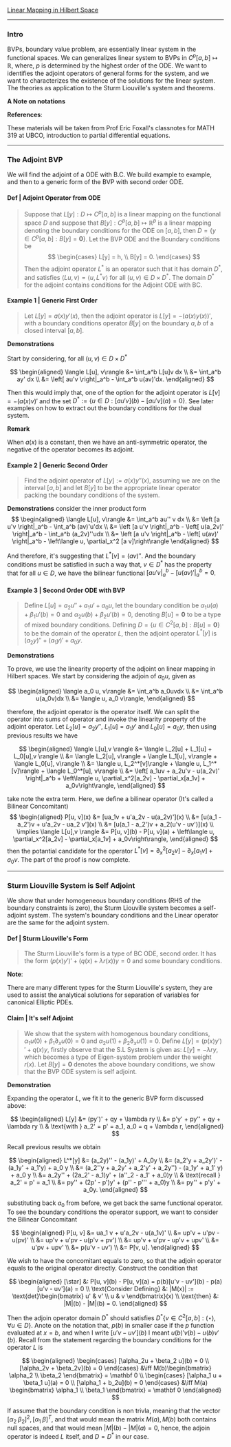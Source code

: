 [Linear Mapping in Hilbert Space](../MATH%20601%20Functional%20Analysis/Linear%20Mapping%20in%20Hilbert%20Space.md)

---
### **Intro**

BVPs, boundary value problem, are essentially linear system in the functional spaces. We can generalizes linear system to BVPs in $C^p[a, b]\mapsto \mathbb R$, where, $p$ is determined by the highest order of the ODE. We want to identifies the adjoint operators of general forms for the system, and we want to characterizes the existence of the solutions for the linear system. The theories as application to the Sturm Liouville's system and theorems. 

**A Note on notations**



**References**: 

These materials will be taken from Prof Eric Foxall's classnotes for MATH 319 at UBCO, introduction to partial differential equations.

----
### **The Adjoint BVP**

We will find the adjoint of a ODE with B.C. We build example to example, and then to a generic form of the BVP with second order ODE. 

#### **Def | Adjoint Operator from ODE**
> Suppose that $L[y]:D\mapsto C^p[a, b]$ is a linear mapping on the functional space $D$ and suppose that $B[y]: C^p[a, b]\mapsto \mathbb R^p$ is a linear mapping denoting the boundary conditions for the ODE on $[a, b]$, then $D = \{y \in C^p[a, b] : B[y] = \mathbf 0\}$. Let the BVP ODE and the Boundary conditions be
> $$
>   \begin{cases}
>         L[y]  = h, 
>         \\
>        B[y] = 0. 
>   \end{cases}
> $$
> Then the adjoint operator $L^*$ is an operator such that it has domain $D^*$, and satisfies $\langle Lu, v\rangle = \langle u,L^* v\rangle$ for all $(u, v)\in D\times D^*$. The domain $D^*$ for the adjoint contains conditions for the Adjoint ODE with BC. 


#### **Example 1 | Generic First Order**

> Let $L[y] = a(x)y'(x)$, then the adjoint operator is $L[y] = -(a(x)y(x))'$, with a boundary conditions operator $B[y]$ on the boundary $a, b$ of a closed interval $[a, b]$.

**Demonstrations**

Start by considering, for all $(u, v) \in D \times D^*$

$$
\begin{aligned}
    \langle L[u], v\rangle &= \int_a^b L[u]v dx
    \\
    &= 
    \int_a^b ay' dx
    \\
    &= 
    \left[
        au'v    
    \right|_a^b - \int_a^b u(av)'dx. 
\end{aligned}
$$

Then this would imply that, one of the option for the adjoint operator is $L[v] = -(a(x)v)'$ and the set $D^* := \{u\in D : [au'v](b) - [au'v](a) = 0\}$. See later examples on how to extract out the boundary conditions for the dual system. 

**Remark**

When $a(x)$ is a constant, then we have an anti-symmetric operator, the negative of the operator  becomes its adjoint. 

#### **Example 2 | Generic Second Order**

> Find the adjoint operator of $L[y] := a(x)y''(x)$, assuming we are on the interval $[a, b]$ and let $B[y]$ to be the appropriate linear operator packing the boundary conditions of the system. 

**Demonstrations**
consider the inner product form 
$$
\begin{aligned}
    \langle L[u], v\rangle &= \int_a^b au'' v dx
    \\
    &= \left [a u'v \right|_a^b - \int_a^b (av)'u'dx
    \\
    &= \left [a u'v \right|_a^b - \left[
            u(a_2v)'
        \right|_a^b - 
        \int_a^b (a_2v)''udx
    \\
    &= \left [a u'v \right|_a^b - \left[
            u(av)'
        \right|_a^b - 
        \left\langle u, \partial_x^2 [a v]\right\rangle
\end{aligned}
$$

And therefore, it's suggesting that $L^*[v] = (av)''$. And the boundary conditions must be satisfied in such a way that, $v\in D^*$ has the property that for all $u\in D$, we have the bilinear functional $\left [a u'v \right|_a^b - \left[u(av)'\right|_a^b = 0$. 


#### **Example 3 | Second Order ODE with BVP**

> Define $L[u] = a_2u'' + a_1 u' + a_0u$, let the boundary condition be $\alpha_1 u(a) + \beta_1 u'(b) = 0$ and $\alpha_2 u(b) + \beta_2 u'(b) = 0$, denoting $B[u] = \mathbf 0$ to be a type of mixed boundary conditions. Defining $D = \{u \in C^2[a, b] : B[u] = \mathbf 0\}$ to be the domain of the operator $L$, then the adjoint operator $L^*[y]$ is $(a_2y)'' + (a_1y)' + a_0 y$. 

**Demonstrations**

To prove, we use the linearity property of the adjoint on linear mapping in Hilbert spaces. We start by considering the adjoin of $a_0u$, given as 

$$
\begin{aligned}
    \langle a_0 u, v\rangle &= \int_a^b a_0uvdx
    \\
    &= \int_a^b u(a_0v)dx
    \\
    &= \langle u, a_0 v\rangle,
\end{aligned}
$$

therefore, the adjoint operator is the operator itself. We can split the operator into sums of operator and invoke the linearity property of the adjoint operator. Let $L_2[u] = a_2y''$, $L_1[u] = a_1 y'$ and $L_0[u] = a_0y$, then using previous results we have

$$
\begin{aligned}
    \langle L[u],v \rangle &= 
    \langle L_2[u] + L_1[u] + L_0[u],v \rangle
    \\
    &= \langle L_2[u], v\rangle + \langle L_1[u], v\rangle + \langle L_0[u], v\rangle
    \\
    &= \langle u, L_2^*[v]\rangle + \langle u, L_1^*[v]\rangle + \langle L_0^*[u], v\rangle
    \\
    &= \left[
        a_1uv + a_2u'v - u(a_2v)'
    \right|_a^b + 
    \left\langle u, \partial_x^2[a_2v] - \partial_x[a_1v] + a_0v\right\rangle,
\end{aligned}
$$

take note the extra term. Here, we define a bilinear operator (It's called a Bilinear Concomitant)
$$
\begin{aligned}
    P[u, v](x) &= [ua_1v + u'a_2v - u(a_2v)'](x)
    \\
    &= [u(a_1 - a_2')v + u'a_2v - ua_2 v'](x)
    \\
    &= [u(a_1 - a_2')v + a_2(u'v - uv')](x)
    \\
    \implies 
    \langle L[u],v \rangle &= P[u, v](b) - P[u, v](a) + 
    \left\langle u, \partial_x^2[a_2v] - \partial_x[a_1v] + a_0v\right\rangle,
\end{aligned}
$$
then the potantial candidate for the operator $L^*[v] = \partial_x^2[a_2v] - \partial_x[a_1v] + a_0v$. The part of the proof is now complete. 

---
### **Sturm Liouville System is Self Adjoint**

We show that under homogeneous boundary conditions (RHS of the boundary constraints is zero), the Sturm Liouville system becomes a self-adjoint system. The system's boundary conditions and the Linear operator are the same for the adjoint system. 

#### **Def | Sturm Liouville's Form**

> The Sturm Liouville's form is a type of BC ODE, second order. It has the form $(p(x)y')' + (q(x) + \lambda r(x))y = 0$ and some boundary conditions. 

**Note**: 

There are many different types for the Sturm Liouville's system, they are used to assist the analytical solutions for separation of variables for canonical Elliptic PDEs. 


#### **Claim | It's self Adjoint**
> We show that the system with homogenous boundary conditions, $\alpha_1 u(0) + \beta_1 \partial_x u(0) = 0$ and $\alpha_2 u(1) + \beta_2 \partial_x u(1) = 0$. Define $L[y] = (p(x)y')' + q(x)y$, firstly observe that the S.L System is given as: $L[y] = -\lambda ry$, which becomes a type of Eigen-system problem under the weight $r(x)$. Let $B[y] = \mathbf 0$ denotes the above boundary conditions, we show that the BVP ODE system is self adjoint. 

**Demonstration**

Expanding the operator $L$, we fit it to the generic BVP form discussed above: 

$$
\begin{aligned}
    L[y] &= (py')' + qy + \lambda ry 
    \\
    &= p'y' + py'' + qy + \lambda ry
    \\
    & \text{with } a_2' = p' = a_1, a_0 = q + \lambda r, 
\end{aligned}
$$

Recall previous results we obtain 

$$
\begin{aligned}
    L^*[y] &= (a_2y)'' - (a_1y)' + A_0y
    \\
    &= (a_2'y + a_2y')' - (a_1y' + a_1'y) + a_0 y
    \\
    &= (a_2''y + a_2y' + a_2'y' + a_2y'') - (a_1y' + a_1' y) + a_0 y
    \\
    &= a_2y'' + (2a_2' - a_1)y' + (a''_2 - a_1' + a_0)y
    \\
    & \text{recall } a_2' = p' = a_1
    \\
    &= py'' + (2p' - p')y' + (p'' - p''' + a_0)y
    \\
    &= py'' + p'y' + a_0y. 
\end{aligned}
$$

substituting back $a_0$ from before, we get back the same functional operator. To see the boundary conditions the operator support, we want to consider the Bilinear Concomitant

$$
\begin{aligned}
    P[u, v] &= ua_1 v + u'a_2v - u(a_1v)'
    \\
    &= up'v + u'pv - u(pv)'
    \\
    &= up'v + u'pv - u(p'v + pv')
    \\
    &= up'v + u'pv - up'v + upv'
    \\
    &= u'pv + upv' 
    \\
    &= p(u'v - uv')
    \\
    &= P[v, u]. 
\end{aligned}
$$

We wish to have the concomitant equals to zero, so that the adjoin operator equals to the original operator directly. Construct the condition that

$$
\begin{aligned}
    [\star] &: P[u, v](b) - P[u, v](a) = p(b)[u'v - uv'](b) - p(a)[u'v - uv'](a) = 0
    \\
    \text{Consider Defining} &: 
    |M(x)| := \text{det}\begin{bmatrix}
        u' & v' \\ u & v
    \end{bmatrix}(x)
    \\
    \text{then} &:
    |M|(b) - |M|(b) = 0.
\end{aligned}
$$

Then the adjoin operator domain $D^*$ should satisfies $D^*\{v\in C^2[a, b] : (\star), \forall u \in D\}$. Anote on the notation that, $p(b)$ in smaller case if the $p$ function evaluated at $x = b$, and when I write $[u'v - uv'](b)$ I meant $u(b)'v(b) - u(b)v'(b)$. Recall from the statement regarding the boundary conditions for the operator $L$ is 

$$
\begin{aligned}
    \begin{cases}
        [\alpha_2u + \beta_2 u](b) =  0
        \\
        [\alpha_2v + \beta_2v](b) = 0
    \end{cases} &\iff 
    M(b)\begin{bmatrix}
        \alpha_2 \\ \beta_2
    \end{bmatrix} = \mathbf 0
    \\
    \begin{cases}
        [\alpha_1 u + \beta_1 u](a) = 0
        \\
        [\alpha_1 + b_2u](b) = 0
    \end{cases}
    &\iff
    M(a) \begin{bmatrix}
        \alpha_1 \\ \beta_1 
    \end{bmatrix}
    = \mathbf 0
\end{aligned}
$$

If assume that the boundary condition is non trivla, meaning that the vector $[\alpha_2 \; \beta_2]^2, [\alpha_1 \; \beta]^T$, and that would mean the matrix $M(a), M(b)$ both contains null spaces, and that would mean $|M|(b) - |M|(a) = 0$, hence, the adjoin operator is indeed $L$ itself, and $D = D^*$ in our case. 